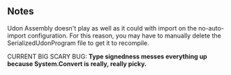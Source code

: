 ## Notes

Udon Assembly doesn't play as well as it could with import on the no-auto-import configuration. For this reason, you may have to manually delete the SerializedUdonProgram file to get it to recompile.

CURRENT BIG SCARY BUG: **Type signedness messes everything up because System.Convert is really, really picky.**
